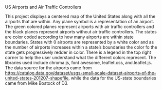 US Airports and Air Traffic Controllers

This project displays a centered map of the United States along with all the airports that are within. Any plane symbol is a representation of an airport. The green colored planes represent airports with air traffic controllers and the black planes represent airports without air traffic controllers. The states are color coded according to how many airports are within state boundaries. States with 0 airports are represented by a white color and as the number of airports increases within a state’s boundaries the color fo the state gets progressively redder in color. There is a legend in the top right corner to help the user understand what the different colors represent. The libraries used include chroma.js, font awesome, leaflet.css, and.leaflet.js. The data source for the airports came from https://catalog.data.gov/dataset/usgs-small-scale-dataset-airports-of-the-united-states-201207-shapefile, while the data for the US-state boundaries came from Mike Bostock of D3. 
